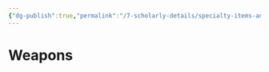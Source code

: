 ```yaml
---
{"dg-publish":true,"permalink":"/7-scholarly-details/specialty-items-and-materials/weapons/weapons/","noteIcon":""}
---
```


# Weapons

